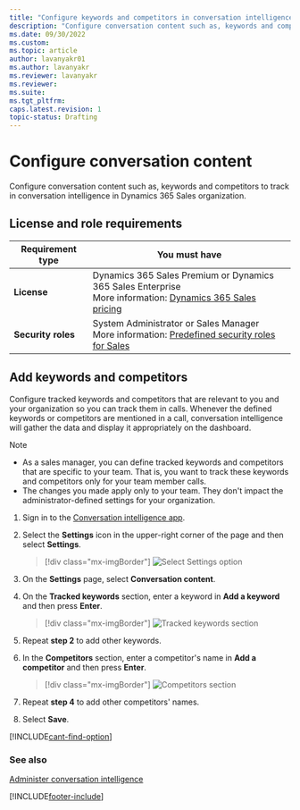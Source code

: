 ```yaml
---
title: "Configure keywords and competitors in conversation intelligence application"
description: "Configure conversation content such as, keywords and competitors to track in conversation intelligence application."
ms.date: 09/30/2022
ms.custom: 
ms.topic: article
author: lavanyakr01
ms.author: lavanyakr
ms.reviewer: lavanyakr
ms.reviewer: 
ms.suite: 
ms.tgt_pltfrm: 
caps.latest.revision: 1
topic-status: Drafting
---
```


# Configure conversation content  

Configure conversation content such as, keywords and competitors to track in conversation intelligence in Dynamics 365 Sales organization.

## License and role requirements

| Requirement type | You must have |
|-----------------------|---------|
| **License** | Dynamics 365 Sales Premium or Dynamics 365 Sales Enterprise <br>More information: [Dynamics 365 Sales pricing](https://dynamics.microsoft.com/sales/pricing/) |
| **Security roles** | System Administrator or Sales Manager <br>  More information: [Predefined security roles for Sales](security-roles-for-sales.md)|


## Add keywords and competitors  

Configure tracked keywords and competitors that are relevant to you and your organization so you can track them in calls. Whenever the defined keywords or competitors are mentioned in a call, conversation intelligence will gather the data and display it appropriately on the dashboard.  

>[!NOTE]
>- As a sales manager, you can define tracked keywords and competitors that are specific to your team. That is, you want to track these keywords and competitors only for your team member calls. <br/>
>- The changes you made apply only to your team. They don't impact the administrator-defined settings for your organization.    

1. Sign in to the [Conversation intelligence app](https://sales.ai.dynamics.com/).

1.	Select the **Settings** icon in the upper-right corner of the page and then select **Settings**.  
    > [!div class="mx-imgBorder"]
    > ![Select Settings option](media/si-app-admin-select-settings.png "Select Settings option")  
2.	On the **Settings** page, select **Conversation content**.     
1. On the **Tracked keywords** section, enter a keyword in **Add a keyword** and then press **Enter**.  
    > [!div class="mx-imgBorder"]
    > ![Tracked keywords section](media/si-app-admin-enter-tracked-keywords.png "Tracked keywords section")   
4.	Repeat **step 2** to add other keywords.  
5.	In the **Competitors** section, enter a competitor's name in **Add a competitor** and then press **Enter**.   
    > [!div class="mx-imgBorder"]
    > ![Competitors section](media/si-app-admin-enter-competitors.png "Competitors section")    
6.	Repeat **step 4** to add other competitors' names.  
7.	Select **Save**.

[!INCLUDE[cant-find-option](../includes/cant-find-option.md)]

### See also

[Administer conversation intelligence](./intro-admin-guide-sales-insights.md)  


[!INCLUDE[footer-include](../includes/footer-banner.md)]
